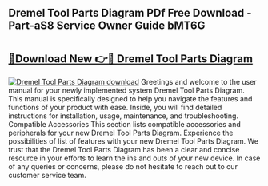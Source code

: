 ## Dremel Tool Parts Diagram PDf Free Download - Part-aS8 Service Owner Guide bMT6G

# <h2><a href="http://dfm8knk.blite.top/?on=Dremel+Tool+Parts+Diagram">🔗Download New 👉🔴 Dremel Tool Parts Diagram</a></h2>

[![Dremel Tool Parts Diagram download](https://i.imgur.com/lujVjoI.png)](http://dfm8knk.blite.top/?on=Dremel+Tool+Parts+Diagram)
Greetings and welcome to the user manual for your newly implemented system Dremel Tool Parts Diagram. This manual is specifically designed to help you navigate the features and functions of your product with ease. Inside, you will find detailed instructions for installation, usage, maintenance, and troubleshooting. Compatible Accessories This section lists compatible accessories and peripherals for your new Dremel Tool Parts Diagram. Experience the possibilities of list of features with your new Dremel Tool Parts Diagram. We trust that the Dremel Tool Parts Diagram has been a clear and concise resource in your efforts to learn the ins and outs of your new device. In case of any queries or concerns, please do not hesitate to reach out to our customer service team.
